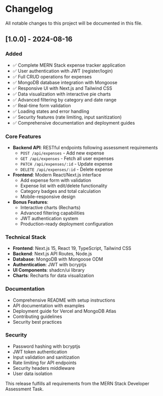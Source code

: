 # Changelog

All notable changes to this project will be documented in this file.

## [1.0.0] - 2024-08-16

### Added

-   ✅ Complete MERN Stack expense tracker application
-   ✅ User authentication with JWT (register/login)
-   ✅ Full CRUD operations for expenses
-   ✅ MongoDB database integration with Mongoose
-   ✅ Responsive UI with Next.js and Tailwind CSS
-   ✅ Data visualization with interactive pie charts
-   ✅ Advanced filtering by category and date range
-   ✅ Real-time form validation
-   ✅ Loading states and error handling
-   ✅ Security features (rate limiting, input sanitization)
-   ✅ Comprehensive documentation and deployment guides

### Core Features

-   **Backend API**: RESTful endpoints following assessment requirements
    -   `POST /api/expenses` - Add new expense
    -   `GET /api/expenses` - Fetch all user expenses
    -   `PATCH /api/expenses/:id` - Update expense
    -   `DELETE /api/expenses/:id` - Delete expense
-   **Frontend**: Modern React/Next.js interface
    -   Add expense form with validation
    -   Expense list with edit/delete functionality
    -   Category badges and total calculation
    -   Mobile-responsive design
-   **Bonus Features**:
    -   Interactive charts (Recharts)
    -   Advanced filtering capabilities
    -   JWT authentication system
    -   Production-ready deployment configuration

### Technical Stack

-   **Frontend**: Next.js 15, React 19, TypeScript, Tailwind CSS
-   **Backend**: Next.js API Routes, Node.js
-   **Database**: MongoDB with Mongoose ODM
-   **Authentication**: JWT with bcryptjs
-   **UI Components**: shadcn/ui library
-   **Charts**: Recharts for data visualization

### Documentation

-   Comprehensive README with setup instructions
-   API documentation with examples
-   Deployment guide for Vercel and MongoDB Atlas
-   Contributing guidelines
-   Security best practices

### Security

-   Password hashing with bcryptjs
-   JWT token authentication
-   Input validation and sanitization
-   Rate limiting for API endpoints
-   Security headers middleware
-   User data isolation

This release fulfills all requirements from the MERN Stack Developer Assessment Task.

